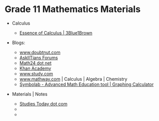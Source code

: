 # Grade 11 Mathematics Materials

* Calculus

  * [Essence of Calculus | 3Blue1Brown](<https://www.youtube.com/watch?v=WUvTyaaNkzM&list=PLZHQObOWTQDMsr9K-rj53DwVRMYO3t5Yr>)

* Blogs:

  * www.doubtnut.com
  * [AskIITians Forums](<https://www.askiitians.com/forums/algebra/>)
  * [Math24 dot net](<https://www.math24.net/topics-differentiation-functions/>)
  * [Khan Academy](www.khanacademy.com)
  * www.study.com
  * www.mathway.com | Calculus | Algebra | Chemistry
  * [Symbolab - Advanced Math Education tool | Graphing Calculator](<https://www.symbolab.com/>)

* Materials | Notes

  * [Studies Today dot com](<http://www.studiestoday.com/concepts/98/class-xi.html>)
  * 
  * 

  

  